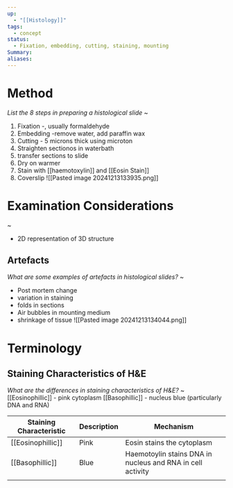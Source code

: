 ```yaml
---
up:
  - "[[Histology]]"
tags:
  - concept
status:
  - Fixation, embedding, cutting, staining, mounting
Summary: 
aliases:
---
```

# Method
*List the 8 steps in preparing a histological slide*
~
1. Fixation -, usually formaldehyde
2. Embedding -remove water, add paraffin wax
3. Cutting - 5 microns thick using microton
4. Straighten sectionos in waterbath
5. transfer sections to slide
6. Dry on warmer
7. Stain with [[haemotoxylin]] and [[Eosin Stain]]
8. Coverslip
![[Pasted image 20241213133935.png]]
<!--SR:!2025-03-11,1,232-->

# Examination Considerations
~
- 2D representation of 3D structure
<!--SR:!2025-03-14,4,270-->

## Artefacts
*What are some examples of artefacts in histological slides?*
~
- Post mortem change
- variation in staining
- folds in sections
- Air bubbles in mounting medium
- shrinkage of tissue
![[Pasted image 20241213134044.png]]
# Terminology
<!--SR:!2025-03-13,3,250-->
## Staining Characteristics of H&E
*What are the differences in staining characteristics of H&E?*
~
[[Eosinophillic]] - pink cytoplasm
[[Basophillic]] - nucleus blue (particularly DNA and RNA)

| Staining Characteristic | Description | Mechanism                                                  |
| ----------------------- | ----------- | ---------------------------------------------------------- |
| [[Eosinophillic]]       | Pink        | Eosin stains the cytoplasm                                 |
| [[Basophillic]]         | Blue        | Haemotoylin stains DNA in nucleus and RNA in cell activity |
|                         |             |                                                            |
